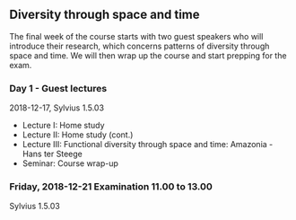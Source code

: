 Diversity through space and time
--------------------------------
The final week of the course starts with two guest speakers who will introduce their research, which concerns
patterns of diversity through space and time. We will then wrap up the course and start prepping for the exam.

### Day 1 - Guest lectures

2018-12-17, Sylvius 1.5.03

- Lecture I: Home study
- Lecture II: Home study (cont.)
- Lecture III: Functional diversity through space and time: Amazonia - Hans ter Steege
- Seminar: Course wrap-up

### Friday, 2018-12-21 Examination 11.00 to 13.00

Sylvius 1.5.03
